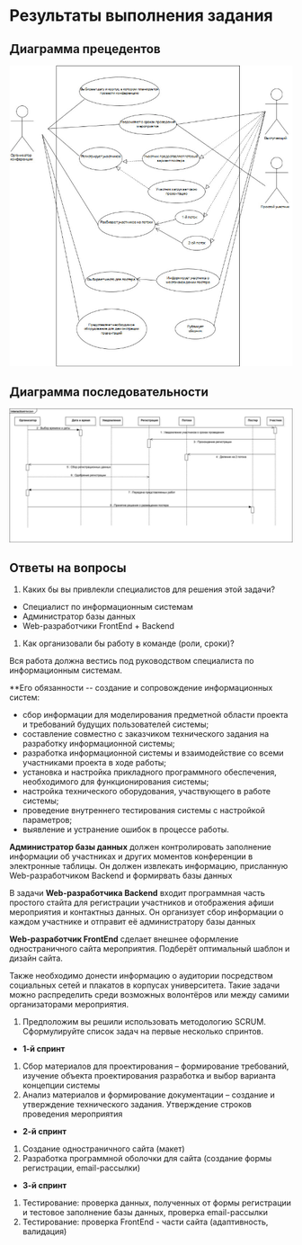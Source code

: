 # Результаты выполнения задания

## Диаграмма прецедентов

![UseCase-Herzen.jpg](img/UseCase-Herzen.jpg)

## Диаграмма последовательности

![Herzen.jpg](img/herzen_.1.jpg)

## Ответы на вопросы

1. Каких бы вы привлекли специалистов для решения этой задачи?

- Специалист по информационным системам
- Администратор базы данных
- Web-разработчики FrontEnd + Backend

1. Как организовали бы работу в команде (роли, сроки)?

Вся работа должна вестись под руководством специалиста по информационным системам. 

**Его обязанности -- cоздание и сопровождение информационных систем:
 
  - сбор информации для моделирования предметной области проекта и требований будущих пользователей системы;
  - составление совместно с заказчиком технического задания на разработку информационной системы;
  - разработка информационной системы и взаимодействие со всеми участниками проекта в ходе работы;
  - установка и настройка прикладного программного обеспечения, необходимого для функционирования системы;
  - настройка технического оборудования, участвующего в работе системы;
  - проведение внутреннего тестирования системы с настройкой параметров;
  - выявление и устранение ошибок в процессе работы.

**Администратор базы данных** должен контролировать заполнение информации об участниках и других моментов конференции в электронные таблицы. Он должен извлекать информацию, присланную Web-разработчиком Backend и формирвать базы данных

В задачи **Web-разработчика Backend** входит программная часть простого стайта для регистрации участников и отображения афиши мероприятия и контактныз данных. Он организует сбор информации о каждом участнике и отправит её администратору базы данных

**Web-разработчик FrontEnd** сделает внешнее оформление одностраничного сайта мероприятия. Подберёт оптимальный шаблон и дизайн сайта.

Также необходимо донести информацию о аудитории посредством социальных сетей и плакатов в корпусах университета. Такие задачи можно распределить среди возможных волонтёров или между самими организаторами мероприятия. 

1. Предположим вы решили использовать методологию SCRUM. Сформулируйте список задач на первые несколько спринтов.

- **1-й спринт**
1. Cбор материалов для проектирования – формирование требований, изучение объекта проектирования разработка и выбор варианта концепции системы
1. Анализ материалов и формирование документации – создание и утверждение технического задания. Утверждение строков проведения мероприятия

- **2-й спринт**
1. Создание одностраничного сайта (макет)
2. Разработка программной оболочки для сайта (создание формы регистрации, email-рассылки)

- **3-й спринт**
1. Тестирование: проверка данных, полученных от формы регистрации и тестовое заполнение базы данных, проверка email-рассылки
2. Тестирование: проверка FrontEnd - части сайта (адаптивность, валидация)



